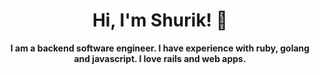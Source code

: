 <h1 align="center"><b>Hi, I'm Shurik! 🤚</h1>
<p align="center">
	I am a backend software engineer. I have experience with ruby, golang and javascript. I love rails and web apps.
</p>


<!--
**AlexanderShvaykin/AlexanderShvaykin** is a ✨ _special_ ✨ repository because its `README.md` (this file) appears on your GitHub profile.

Here are some ideas to get you started:

- 🔭 I’m currently working on ...
- 🌱 I’m currently learning ...
- 👯 I’m looking to collaborate on ...
- 🤔 I’m looking for help with ...
- 💬 Ask me about ...
- 📫 How to reach me: ...
- 😄 Pronouns: ...
- ⚡ Fun fact: ...
-->
